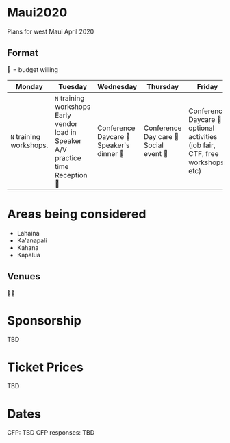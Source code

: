 # Maui2020

Plans for west Maui April 2020

## Format

:money_with_wings: = budget willing

| Monday| Tuesday | Wednesday | Thursday | Friday |
|---|---|---|---|---|
| `N` training workshops.  | `N` training workshops<br> Early vendor load in<br> Speaker A/V practice time<br> Reception :money_with_wings:  | Conference<br>Daycare :money_with_wings:<br> Speaker's dinner :money_with_wings:  | Conference<br> Day care :money_with_wings:<br> Social event :money_with_wings:  | Conference<br>Daycare :money_with_wings:<br> optional activities (job fair, CTF, free workshops, etc)  |

# Areas being considered

* Lahaina
* Ka'anapali
* Kahana
* Kapalua

## Venues

:man_shrugging:

# Sponsorship

TBD

# Ticket Prices

TBD

# Dates

CFP: TBD
CFP responses: TBD
